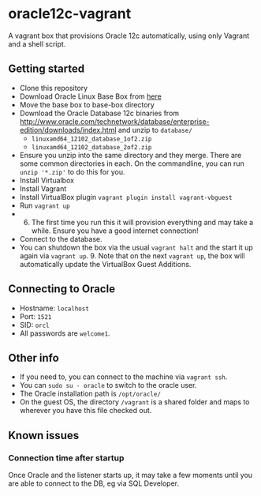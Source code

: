 # oracle12c-vagrant
A vagrant box that provisions Oracle 12c automatically, using only Vagrant and a shell script.

## Getting started
* Clone this repository
* Download Oracle Linux Base Box from [here](http://cloud.terry.im/vagrant/oraclelinux-7-x86_64.box)
* Move the base box to base-box directory
* Download the Oracle Database 12c binaries from http://www.oracle.com/technetwork/database/enterprise-edition/downloads/index.html and unzip to `database/` 
  * `linuxamd64_12102_database_1of2.zip`
  * `linuxamd64_12102_database_2of2.zip` 
* Ensure you unzip into the same directory and they merge. There are some common directories in each. On the commandline, you can run `unzip '*.zip'` to do this for you.
* Install Virtualbox
* Install Vagrant
* Install VirtualBox plugin `vagrant plugin install vagrant-vbguest`
* Run `vagrant up`
*  6. The first time you run this it will provision everything and may take a while. Ensure you have a good internet connection!
* Connect to the database.
* You can shutdown the box via the usual `vagrant halt` and the start it up again via `vagrant up`.
    9. Note that on the next `vagrant up`, the box will automatically update the VirtualBox Guest Additions.

## Connecting to Oracle
* Hostname: `localhost`
* Port: `1521`
* SID: `orcl`
* All passwords are `welcome1`.

## Other info

* If you need to, you can connect to the machine via `vagrant ssh`.
* You can `sudo su - oracle` to switch to the oracle user.
* The Oracle installation path is `/opt/oracle/`
* On the guest OS, the directory `/vagrant` is a shared folder and maps to wherever you have this file checked out.

## Known issues
### Connection time after startup
Once Oracle and the listener starts up, it may take a few moments until you are able to connect to the DB, eg via SQL Developer.
